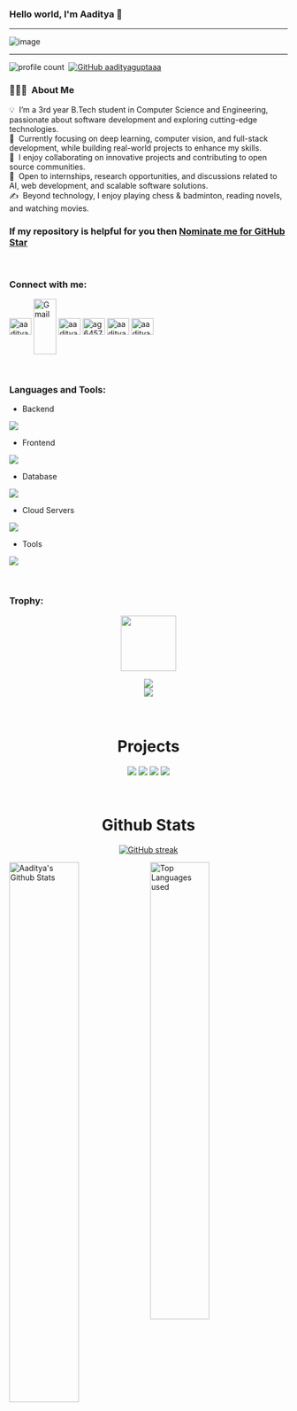 ### Hello world, I'm Aaditya  👋 

-----

<p align="center">
 
![image](https://user-images.githubusercontent.com/61057666/169029838-74df663d-2e62-4d77-bdff-b43f7d63f00f.png)

</p>

-----

![profile count](https://komarev.com/ghpvc/?username=aadityaguptaaa&color=red)&nbsp;
[![GitHub aadityaguptaaa](https://img.shields.io/github/followers/aadityaguptaaa?label=follow&style=social)](https://github.com/aadityaguptaaa)&nbsp;
### 👨🏻‍💻 &nbsp;About Me

💡 &nbsp;I’m a 3rd year B.Tech student in Computer Science and Engineering, passionate about software development and exploring cutting-edge technologies.  
🌱 &nbsp;Currently focusing on deep learning, computer vision, and full-stack development, while building real-world projects to enhance my skills.  
🤝 &nbsp;I enjoy collaborating on innovative projects and contributing to open source communities.  
💬 &nbsp;Open to internships, research opportunities, and discussions related to AI, web development, and scalable software solutions.  
✍️ &nbsp;Beyond technology, I enjoy playing chess & badminton, reading novels, and watching movies.  


### If my repository is helpful for you then [Nominate me for GitHub Star](https://stars.github.com/nominate/)

<br>

### Connect with me:

<p align="left">
<a href="https://linkedin.com/in/aadityaxgupta" target="blank"><img align="center" src="https://raw.githubusercontent.com/rahuldkjain/github-profile-readme-generator/master/src/images/icons/Social/linked-in-alt.svg" alt="aadityaxgupta" height="30" width="40" /></a>
<a href="mailto:aadityavidit@gmail.com" target="_blank"><img align="center" src="https://img.icons8.com/color/48/gmail-new.png" alt="Gmail" height="100" width="41" /></a>
<a href="https://www.leetcode.com/aadityaguptaa" target="blank"><img align="center" src="https://raw.githubusercontent.com/rahuldkjain/github-profile-readme-generator/master/src/images/icons/Social/leet-code.svg" alt="aadityaguptaa" height="30" width="40" /></a>
<a href="https://www.hackerrank.com/ag6457" target="blank"><img align="center" src="https://raw.githubusercontent.com/rahuldkjain/github-profile-readme-generator/master/src/images/icons/Social/hackerrank.svg" alt="ag6457" height="30" width="40" /></a>
<a href="https://instagram.com/aadityaxg" target="blank"><img align="center" src="https://raw.githubusercontent.com/rahuldkjain/github-profile-readme-generator/master/src/images/icons/Social/instagram.svg" alt="aadityaxg" height="30" width="40" /></a>
<a href="https://www.codechef.com/users/aadityaxg" target="blank"><img align="center" src="https://cdn.jsdelivr.net/npm/simple-icons@3.1.0/icons/codechef.svg" alt="aadityaxg" height="30" width="40" /></a>


</p>


<br>


<h3 align="left">Languages and Tools:</h3>

- Backend
<p align="left">
  <a href="https://skillicons.dev">
    <img src="https://skillicons.dev/icons?i=php,java,nodejs,py,spring,flask,fastapi,express,nestjs" />
  </a>
</p>

- Frontend
<p align="left">
  <a href="https://skillicons.dev">
    <img src="https://skillicons.dev/icons?i=ts,js,react,nextjs,tailwind,materialui" />
  </a>
</p>

- Database
<p align="left">
  <a href="https://skillicons.dev">
    <img src="https://skillicons.dev/icons?i=mongodb,mysql,postgresql" />
  </a>
</p>

- Cloud Servers
<p align="left">
  <a href="https://skillicons.dev">
    <img src="https://skillicons.dev/icons?i=azure,aws,gcp,firebase,cloudflare" />
  </a>
</p>

- Tools
<p align="left">
  <a href="https://skillicons.dev">
    <img src="https://skillicons.dev/icons?i=git,github,docker,figma,xd,idea,vscode,postman,linux" />
  </a>
</p>

<br/>

<!-- <img src="https://i.imgur.com/dBaSKWF.gif" height="20" width="100%"> -->
<h3 align="left">Trophy:</h3>

<p align="center">
<img src="https://media.tenor.com/0ENB5HuTH0gAAAAi/trophy-beker.gif"  width="100px" height="100px"></p>
  
<div align="center">
<img src="https://github-profile-trophy.vercel.app/?username=supuna97&theme=matrix&no-bg=true&no-frame=true&row=1&column=4&title=MultiLanguage,Commits,PullRequest,Reviews">
 </div>

<div align="center">
<img src="https://github-profile-trophy.vercel.app/?username=supuna97&theme=matrix&no-bg=true&no-frame=true&row=1&column=4&title=Repositories,Organizations,Stars,Followers">
 </div>
 <br><br>




<h1 align="center">Projects</h1>

</div>
<div  align="center">
 
<a href="https://aadityaguptaaa.github.io/My-Portfolio/"><img src="https://github-readme-stats.vercel.app/api/pin/?username=aadityaguptaaa&repo=My-Portfolio&show_icons=true&theme=great-gatsby" ></a>
<a href="https://resume-craftx.netlify.app/"><img src="https://github-readme-stats.vercel.app/api/pin/?username=aadityaguptaaa&repo=Resume-Craft&show_icons=true&theme=great-gatsby" ></a>
<a href="https://aadityaguptaaa.github.io/weather-app/"><img src="https://github-readme-stats.vercel.app/api/pin/?username=aadityaguptaaa&repo=weather-app-&show_icons=true&theme=great-gatsby"></a>
<a href="https://aadityaguptaaa.github.io/qr-code-generator/"><img src="https://github-readme-stats.vercel.app/api/pin/?username=aadityaguptaaa&repo=qr-code-generator&show_icons=true&theme=great-gatsby&cache_seconds=10"></a>
</div>




<br>



<h1 align="center">Github Stats</h1>

<div align="center">
  
[![GitHub streak](https://github-readme-streak-stats.herokuapp.com/?user=aadityaguptaaa&theme=highcontrast)](https://github.com/DenverCoder1/github-readme-streak-stats)

</div>

<img align="left" alt="Aaditya's Github Stats" src="https://github-readme-stats.vercel.app/api?username=aadityaguptaaa&theme=midnight-purple&show_icons=true&show=reviews,prs_merged,prs_merged_percentage&hide=contribs,issues" width="50%" />

<img alt="Top Languages used" src="https://github-readme-stats.vercel.app/api/top-langs/?username=aadityaguptaaa&layout=compact&theme=dark" width="46%" />

<br>
